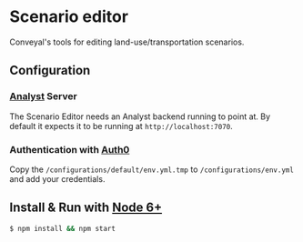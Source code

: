 # Scenario editor

Conveyal's tools for editing land-use/transportation scenarios.

## Configuration

### [Analyst](https://github.com/conveyal/analyst) Server

The Scenario Editor needs an Analyst backend running to point at. By default it expects it to be running at `http://localhost:7070`.

### Authentication with [Auth0](https://auth0.com/)

Copy the `/configurations/default/env.yml.tmp` to `/configurations/env.yml` and add your credentials.

## Install & Run with [Node 6+](https://nodejs.org/en/download/current/)

```bash
$ npm install && npm start
```


